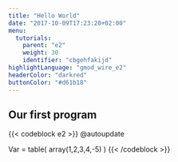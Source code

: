 ```yaml
---
title: "Hello World"
date: "2017-10-09T17:23:20+02:00"
menu:
  tutorials:
    parent: "e2"
    weight: 30
    identifier: "cbgehfakijd"
highlightLanguage: "gmod_wire_e2"
headerColor: "darkred"
buttonColor: "#d61b18"
---
```

## Our first program

{{< codeblock e2 >}}
@autoupdate

Var = table(
  array(1,2,3,4,-5)
)
{{< /codeblock >}}